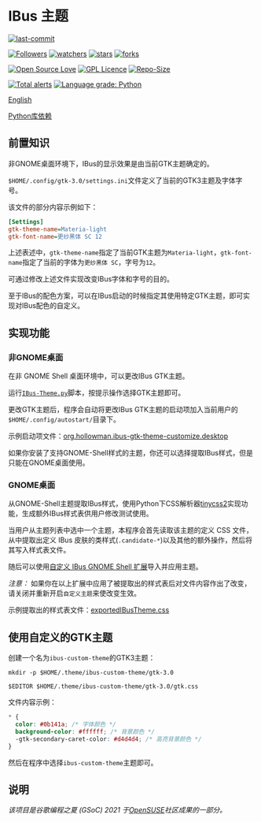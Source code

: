 # IBus 主题

[![last-commit](https://img.shields.io/github/last-commit/HollowMan6/IBus-Theme)](https://github.com/HollowMan6/IBus-Theme/graphs/commit-activity)

[![Followers](https://img.shields.io/github/followers/HollowMan6?style=social)](https://github.com/HollowMan6?tab=followers)
[![watchers](https://img.shields.io/github/watchers/HollowMan6/IBus-Theme?style=social)](https://github.com/HollowMan6/IBus-Theme/watchers)
[![stars](https://img.shields.io/github/stars/HollowMan6/IBus-Theme?style=social)](https://github.com/HollowMan6/IBus-Theme/stargazers)
[![forks](https://img.shields.io/github/forks/HollowMan6/IBus-Theme?style=social)](https://github.com/HollowMan6/IBus-Theme/network/members)

[![Open Source Love](https://img.shields.io/badge/-%E2%9D%A4%20Open%20Source-Green?style=flat-square&logo=Github&logoColor=white&link=https://hollowman6.github.io/fund.html)](https://hollowman6.github.io/fund.html)
[![GPL Licence](https://img.shields.io/badge/license-GPL-blue)](https://opensource.org/licenses/GPL-3.0/)
[![Repo-Size](https://img.shields.io/github/repo-size/HollowMan6/IBus-Theme.svg)](https://github.com/HollowMan6/IBus-Theme/archive/main.zip)

[![Total alerts](https://img.shields.io/lgtm/alerts/g/HollowMan6/IBus-Theme.svg?logo=lgtm&logoWidth=18)](https://lgtm.com/projects/g/HollowMan6/IBus-Theme/alerts/)
[![Language grade: Python](https://img.shields.io/lgtm/grade/python/g/HollowMan6/IBus-Theme.svg?logo=lgtm&logoWidth=18)](https://lgtm.com/projects/g/HollowMan6/IBus-Theme/context:python)

[English](README.md)

[Python库依赖](../../network/dependencies)

## 前置知识

非GNOME桌面环境下，IBus的显示效果是由当前GTK主题确定的。

`$HOME/.config/gtk-3.0/settings.ini`文件定义了当前的GTK3主题及字体字号。

该文件的部分内容示例如下：

```ini
[Settings]
gtk-theme-name=Materia-light
gtk-font-name=更纱黑体 SC 12
```

上述表述中，`gtk-theme-name`指定了当前GTK主题为`Materia-light`，`gtk-font-name`指定了当前的字体为`更纱黑体 SC`，字号为`12`。

可通过修改上述文件实现改变IBus字体和字号的目的。

至于IBus的配色方案，可以在IBus启动的时候指定其使用特定GTK主题，即可实现对IBus配色的自定义。

## 实现功能

### 非GNOME桌面

在非 GNOME Shell 桌面环境中，可以更改IBus GTK主题。

运行[`IBus-Theme.py`](IBus-Theme.py)脚本，按提示操作选择GTK主题即可。

更改GTK主题后，程序会自动将更改IBus GTK主题的启动项加入当前用户的`$HOME/.config/autostart/`目录下。

示例启动项文件：[org.hollowman.ibus-gtk-theme-customize.desktop](org.hollowman.ibus-gtk-theme-customize.desktop)

如果你安装了支持GNOME-Shell样式的主题，你还可以选择提取IBus样式，但是只能在GNOME桌面使用。

### GNOME桌面

从GNOME-Shell主题提取IBus样式，使用Python下CSS解析器[tinycss2](https://github.com/Kozea/tinycss2)实现功能，生成额外IBus样式表供用户修改测试使用。

当用户从主题列表中选中一个主题，本程序会首先读取该主题的定义 CSS 文件，从中提取出定义 IBus 皮肤的类样式(`.candidate-*`)以及其他的额外操作，然后将其写入样式表文件。

随后可以使用[自定义 IBus GNOME Shell 扩展](https://extensions.gnome.org/extension/4112/customize-ibus/)导入并应用主题。

*注意：* 如果你在以上扩展中应用了被提取出的样式表后对文件内容作出了改变，请关闭并重新开启`自定义主题`来使改变生效。

示例提取出的样式表文件：[exportedIBusTheme.css](exportedIBusTheme.css)

## 使用自定义的GTK主题

创建一个名为`ibus-custom-theme`的GTK3主题：

`mkdir -p $HOME/.theme/ibus-custom-theme/gtk-3.0`

`$EDITOR $HOME/.theme/ibus-custom-theme/gtk-3.0/gtk.css`

文件内容示例：

```css
* {
  color: #0b141a; /* 字体颜色 */
  background-color: #ffffff; /* 背景颜色 */
  -gtk-secondary-caret-color: #d4d4d4; /* 高亮背景颜色 */
}
```

然后在程序中选择`ibus-custom-theme`主题即可。

## 说明

_该项目是谷歌编程之夏 (GSoC) 2021 于[OpenSUSE](https://github.com/openSUSE/mentoring/issues/158)社区成果的一部分。_
